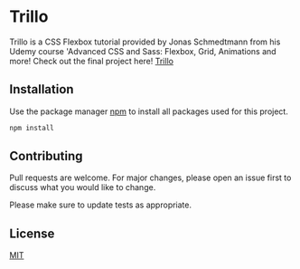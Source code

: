 # Trillo

Trillo is a CSS Flexbox tutorial provided by Jonas Schmedtmann from his Udemy course 'Advanced CSS and Sass: Flexbox, Grid, Animations and more! Check out the final 
project here! [Trillo](https://trillo-flexbox-tutorial.vercel.app/)

## Installation

Use the package manager [npm](https://www.npmjs.com/) to install all packages used for this project.

```bash
npm install
```

## Contributing
Pull requests are welcome. For major changes, please open an issue first to discuss what you would like to change.

Please make sure to update tests as appropriate.

## License
[MIT](https://choosealicense.com/licenses/mit/)
